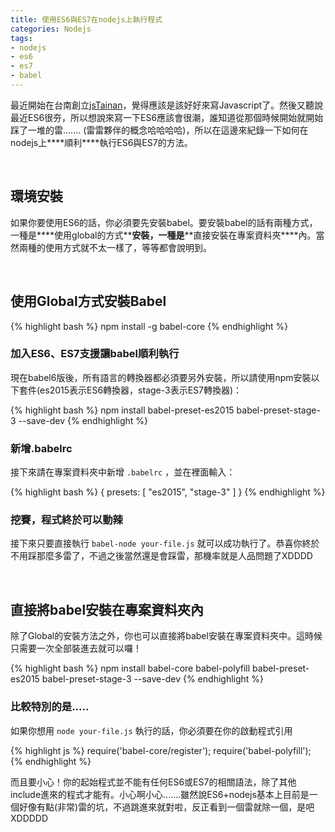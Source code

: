 ```yaml
---
title: 使用ES6與ES7在nodejs上執行程式
categories: Nodejs
tags:
- nodejs
- es6
- es7
- babel
---
```


最近開始在台南創立[jsTainan](https://www.facebook.com/jstainan/)，覺得應該是該好好來寫Javascript了。然後又聽說最近ES6很夯，所以想說來寫一下ES6應該會很潮，誰知道從那個時候開始就開始踩了一堆的雷....... (雷雷夥伴的概念哈哈哈哈)，所以在這邊來紀錄一下如何在nodejs上**\*\*順利\*\***執行ES6與ES7的方法。

<br>

## 環境安裝

如果你要使用ES6的話，你必須要先安裝babel。要安裝babel的話有兩種方式，一種是**\*\*使用global的方式\*\***安裝，一種是**\*\*直接安裝在專案資料夾\*\***內。當然兩種的使用方式就不太一樣了，等等都會說明到。

<br>

## 使用Global方式安裝Babel

{% highlight bash %}
npm install -g babel-core
{% endhighlight %}

### 加入ES6、ES7支援讓babel順利執行

現在babel6版後，所有語言的轉換器都必須要另外安裝，所以請使用npm安裝以下套件(es2015表示ES6轉換器，stage-3表示ES7轉換器)：

{% highlight bash %}
npm install babel-preset-es2015 babel-preset-stage-3 --save-dev
{% endhighlight %}

### 新增.babelrc

接下來請在專案資料夾中新增 `.babelrc` ，並在裡面輸入：

{% highlight bash %}
{
    presets: [ "es2015", "stage-3" ]
}
{% endhighlight %}

### 挖賽，程式終於可以動辣

接下來只要直接執行 `babel-node your-file.js` 就可以成功執行了。恭喜你終於不用踩那麼多雷了，不過之後當然還是會踩雷，那機率就是人品問題了XDDDD

<br>

## 直接將babel安裝在專案資料夾內

除了Global的安裝方法之外，你也可以直接將babel安裝在專案資料夾中。這時候只需要一次全部裝進去就可以囉！

{% highlight bash %}
npm install babel-core babel-polyfill babel-preset-es2015 babel-preset-stage-3 --save-dev
{% endhighlight %}

### 比較特別的是.....
如果你想用 `node your-file.js` 執行的話，你必須要在你的啟動程式引用

{% highlight js %}
require('babel-core/register');
require('babel-polyfill');
{% endhighlight %}


而且要小心！你的起始程式並不能有任何ES6或ES7的相關語法，除了其他include進來的程式才能有。小心啊小心.......雖然說ES6+nodejs基本上目前是一個好像有點(非常)雷的坑，不過跳進來就對啦，反正看到一個雷就除一個，是吧XDDDDD